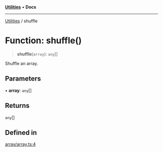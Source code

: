 [**Utilities**](../README.md) • **Docs**

***

[Utilities](../README.md) / shuffle

# Function: shuffle()

> **shuffle**(`array`): `any`[]

Shuffle an array.

## Parameters

• **array**: `any`[]

## Returns

`any`[]

## Defined in

[array/array.ts:4](https://github.com/noobiept/utilities/blob/1d2cee23362dcff5c0b5fdf27f21e257e8f3dc9e/source/array/array.ts#L4)
